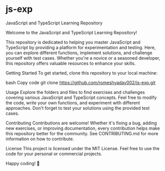 # js-exp

JavaScript and TypeScript Learning Repository

Welcome to the JavaScript and TypeScript Learning Repository!

This repository is dedicated to helping you master JavaScript and TypeScript by providing a platform for experimentation and testing. Here, you can explore different functions, implement solutions, and challenge yourself with test cases. Whether you're a novice or a seasoned developer, this repository offers valuable resources to enhance your skills.

Getting Started
To get started, clone this repository to your local machine:

bash
Copy code
git clone https://github.com/romeshyadav002/js-exp.git

Usage
Explore the folders and files to find exercises and challenges covering various JavaScript and TypeScript concepts. Feel free to modify the code, write your own functions, and experiment with different approaches. Don't forget to test your solutions using the provided test cases.

Contributing
Contributions are welcome! Whether it's fixing a bug, adding new exercises, or improving documentation, every contribution helps make this repository better for the community. See CONTRIBUTING.md for more information on how to contribute.

License
This project is licensed under the MIT License. Feel free to use the code for your personal or commercial projects.

Happy coding! 🚀
